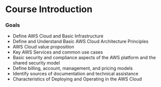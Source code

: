# Course Introduction

### Goals

* Define AWS Cloud and Basic Infrastructure
* Define and Understand Basic AWS Cloud Architecture Principles
* AWS Cloud value proposition
* Key AWS Services and common use cases
* Basic security and compliance aspects of the AWS platform and the shared security model
* Define billing, account, management, and pricing models
* Identify sources of documentation and technical assistance
* Characteristics of Deploying and Operating in the AWS Cloud
